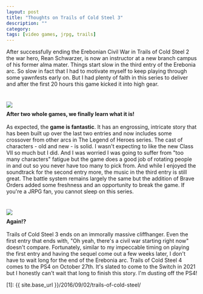 ```yaml
---
layout: post
title: "Thoughts on Trails of Cold Steel 3"
description: ""
category: 
tags: [video games, jrpg, trails]
---
```


After successfully ending the Erebonian Civil War in Trails of Cold Steel 2 the war hero, Rean Schwarzer, is now an instructor at a new branch campus of his former alma mater. Things start slow in the third entry of the Erebonia arc. So slow in fact that I had to motivate myself to keep playing through some yawnfests early on. But I had plenty of faith in this series to deliver and after the first 20 hours this game kicked it into high gear.

<div>
    <img class="rounded-corners" style="max-width: 600px; border: 1px; margin-top: 24px" src="{{ site.images2020 }}/08-02/phantasmal.jpeg"/>
    <p class="caption-text" style="line-height: 1.5em; margin-bottom: 15px; margin-top: 6px;"><strong>After two whole games, we finally learn what it is!</strong></p>
</div>

As expected, the **game is fantastic**. It has an engrossing, intricate story that has been built up over the last two entries and now includes some crossover from other arcs in The Legend of Heroes series. The cast of characters - old and new - is solid. I wasn't expecting to like the new Class VII so much but I did. And I was worried I was going to suffer from "too many characters" fatigue but the game does a good job of rotating people in and out so you never have too many to pick from. And while I enjoyed the soundtrack for the second entry more, the music in the third entry is still great. The battle system remains largely the same but the addition of Brave Orders added some freshness and an opportunity to break the game. If you're a JRPG fan, you cannot sleep on this series.

<div>
    <img class="rounded-corners" style="max-width: 600px; border: 1px; margin-top: 24px" src="{{ site.images2020 }}/08-02/cliffhanger.jpeg"/>
    <p class="caption-text" style="line-height: 1.5em; margin-bottom: 15px; margin-top: 6px;"><strong>Again!?</strong></p>
</div>

Trails of Cold Steel 3 ends on an immorally massive cliffhanger. Even the first entry that ends with, "Oh yeah, there's a civil war starting right now" doesn't compare. Fortunately, similar to my impeccable timing on playing the first entry and having the sequel come out a few weeks later, I don't have to wait long for the end of the Erebonia arc. Trails of Cold Steel 4 comes to the PS4 on October 27th. It's slated to come to the Switch in 2021 but I honestly can't wait that long to finish this story. I'm dusting off the PS4!

[1]: {{ site.base_url }}/2016/09/02/trails-of-cold-steel/
